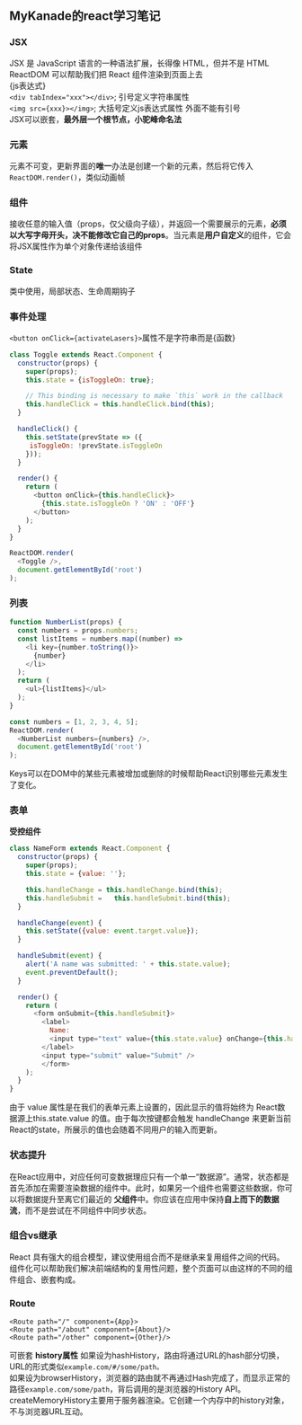 ## MyKanade的react学习笔记      
### JSX
JSX 是 JavaScript 语言的一种语法扩展，长得像 HTML，但并不是 HTML  
ReactDOM 可以帮助我们把 React 组件渲染到页面上去  
{js表达式}  
`<div tabIndex="xxx"></div>`; 引号定义字符串属性  
`<img src={xxx}></img>`; 大括号定义js表达式属性 外面不能有引号  
JSX可以嵌套，**最外层一个根节点，小驼峰命名法**
### 元素
元素不可变，更新界面的**唯一**办法是创建一个新的元素，然后将它传入 `ReactDOM.render()`，类似动画帧
### 组件 &emsp;&emsp;
接收任意的输入值（props，仅父级向子级），并返回一个需要展示的元素，**必须以大写字母开头，决不能修改它自己的props**。当元素是**用户自定义**的组件，它会将JSX属性作为单个对象传递给该组件
### State
类中使用，局部状态、生命周期钩子
### 事件处理
`<button onClick={activateLasers}>`属性不是字符串而是{函数}
```javascript
class Toggle extends React.Component {
  constructor(props) {
    super(props);
    this.state = {isToggleOn: true};

    // This binding is necessary to make `this` work in the callback
    this.handleClick = this.handleClick.bind(this);
  }

  handleClick() {
    this.setState(prevState => ({
     isToggleOn: !prevState.isToggleOn
    }));
  }

  render() {
    return (
      <button onClick={this.handleClick}>
        {this.state.isToggleOn ? 'ON' : 'OFF'}
      </button>
    );
  }
}

ReactDOM.render(
  <Toggle />,
  document.getElementById('root')
);
```
### 列表
```javascript
function NumberList(props) {
  const numbers = props.numbers;
  const listItems = numbers.map((number) =>
    <li key={number.toString()}>
      {number}
    </li>
  );
  return (
    <ul>{listItems}</ul>
  );
}

const numbers = [1, 2, 3, 4, 5];
ReactDOM.render(
  <NumberList numbers={numbers} />,
  document.getElementById('root')
);
```
Keys可以在DOM中的某些元素被增加或删除的时候帮助React识别哪些元素发生了变化。

### 表单
**受控组件**
```javascript
class NameForm extends React.Component {
  constructor(props) {
    super(props);
    this.state = {value: ''};

    this.handleChange = this.handleChange.bind(this);
    this.handleSubmit =   this.handleSubmit.bind(this);
  }

  handleChange(event) {
    this.setState({value: event.target.value});
  }

  handleSubmit(event) {
    alert('A name was submitted: ' + this.state.value);
    event.preventDefault();
  }

  render() {
    return (
      <form onSubmit={this.handleSubmit}>
        <label>
          Name:
          <input type="text" value={this.state.value} onChange={this.handleChange} />
        </label>
        <input type="submit" value="Submit" />
        </form>
    );
  }
}
```
由于 value 属性是在我们的表单元素上设置的，因此显示的值将始终为 React数据源上this.state.value 的值。由于每次按键都会触发 handleChange 来更新当前React的state，所展示的值也会随着不同用户的输入而更新。

### 状态提升
在React应用中，对应任何可变数据理应只有一个单一“数据源”。通常，状态都是首先添加在需要渲染数据的组件中。此时，如果另一个组件也需要这些数据，你可以将数据提升至离它们最近的 **父组件**中。你应该在应用中保持**自上而下的数据流**，而不是尝试在不同组件中同步状态。

### 组合vs继承
React 具有强大的组合模型，建议使用组合而不是继承来复用组件之间的代码。
组件化可以帮助我们解决前端结构的复用性问题，整个页面可以由这样的不同的组件组合、嵌套构成。

### Route
```
<Route path="/" component={App}>
<Route path="/about" component={About}/>
<Route path="/other" component={Other}/>
```
可嵌套
**history属性**
如果设为hashHistory，路由将通过URL的hash部分切换，URL的形式类似`example.com/#/some/path。`  
如果设为browserHistory，浏览器的路由就不再通过Hash完成了，而显示正常的路径`example.com/some/path`，背后调用的是浏览器的History API。  
createMemoryHistory主要用于服务器渲染。它创建一个内存中的history对象，不与浏览器URL互动。  
